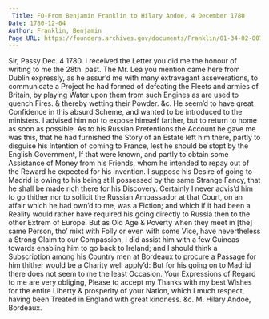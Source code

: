 ```yaml
---
 Title: FO-From Benjamin Franklin to Hilary Andoe, 4 December 1780
Date: 1780-12-04
Author: Franklin, Benjamin
Page URL: https://founders.archives.gov/documents/Franklin/01-34-02-0070
---
```


Sir,
Passy Dec. 4 1780.
I received the Letter you did me the honour of writing to me the 28th. past. The Mr. Lea you mention came here from Dublin expressly, as he assur’d me with many extravagant asseverations, to communicate a Project he had formed of defeating the Fleets and armies of Britain, by playing Water upon them from such Engines as are used to quench Fires. & thereby wetting their Powder. &c. He seem’d to have great Confidence in this absurd Scheme, and wanted to be introduced to the ministers. I advised him not to expose himself farther, but to return to home as soon as possible. As to his Russian Pretentions the Account he gave me was this, that he had furnished the Story of an Estate left him there, partly to disguise his Intention of coming to France, lest he should be stopt by the English Government, If that were known, and partly to obtain some Assistance of Money from his Friends, whom he intended to repay out of the Reward he expected for his Invention. I suppose his Desire of going to Madrid is owing to his being still possessed by the same Strange Fancy, that he shall be made rich there for his Discovery. Certainly I never advis’d him to go thither nor to sollicit the Russian Ambassador at that Court, on an affair which he had own’d to me, was a Fiction; and which if it had been a Reality would rather have required his going directly to Russia then to the other Extrem of Europe. But as Old Age & Poverty when they meet in [the] same Person, tho’ mixt with Folly or even with some Vice, have nevertheless a Strong Claim to our Compassion, I did assist him with a few Guineas towards enabling him to go back to Ireland; and I should think a Subscription among his Country men at Bordeaux to procure a Passage for him thither would be a Charity well apply’d: But for his going on to Madrid there does not seem to me the least Occasion. Your Expressions of Regard to me are very obliging, Please to accept my Thanks with my best Wishes for the entire Liberty & prosperity of your Nation, which I much respect, having been Treated in England with great kindness. &c.
M. Hilary Andoe, Bordeaux.

